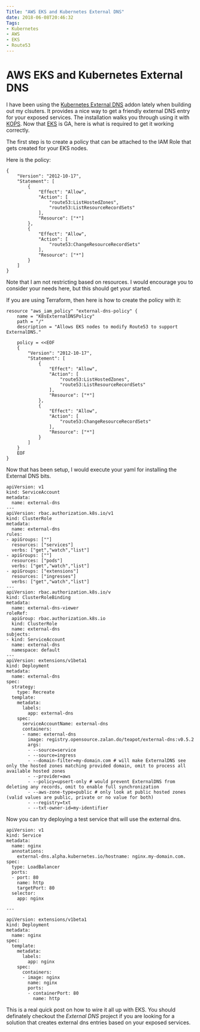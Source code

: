 ```yaml
---
Title: "AWS EKS and Kubernetes External DNS"
date: 2018-06-08T20:46:32
Tags: 
- Kubernetes
- AWS
- EKS
- Route53
---
```

# AWS EKS and Kubernetes External DNS

I have been using the [Kubernetes External DNS](https://github.com/kubernetes-incubator/external-dns) addon lately when building out my clsuters. It provides a nice way to get a friendly external DNS entry for your exposed services. The installation walks you through using it with [KOPS](https://github.com/kubernetes/kops). Now that [EKS](https://aws.amazon.com/eks/) is GA, here is what is required to get it working correctly.

The first step is to create a policy that can be attached to the IAM Role that gets created for your EKS nodes.

Here is the policy:

```
{
    "Version": "2012-10-17",
    "Statement": [
        {
            "Effect": "Allow",
            "Action": [
                "route53:ListHostedZones",
                "route53:ListResourceRecordSets"
            ],
            "Resource": ["*"]
        },
        {
            "Effect": "Allow",
            "Action": [
                "route53:ChangeResourceRecordSets"
            ],
            "Resource": ["*"]
        }
    ]
}

``` 
Note that I am not restricting based on resources. I would encourage you to consider your needs here, but this should get your started.

If you are using Terraform, then here is how to create the policy with it:

```
resource "aws_iam_policy" "external-dns-policy" {
    name = "K8sExternalDNSPolicy"
    path = "/"
    description = "Allows EKS nodes to modify Route53 to support ExternalDNS."

    policy = <<EOF
    {
        "Version": "2012-10-17",
        "Statement": [
            {
                "Effect": "Allow",
                "Action": [
                    "route53:ListHostedZones",
                    "route53:ListResourceRecordSets"
                ],
                "Resource": ["*"]
            },
            {
                "Effect": "Allow",
                "Action": [
                    "route53:ChangeResourceRecordSets"
                ],
                "Resource": ["*"]
            }
        ]
    }
    EOF
}

```  

Now that has been setup, I would execute your yaml for installing the External DNS bits.

```
apiVersion: v1
kind: ServiceAccount
metadata:
  name: external-dns
---
apiVersion: rbac.authorization.k8s.io/v1
kind: ClusterRole
metadata:
  name: external-dns
rules:
- apiGroups: [""]
  resources: ["services"]
  verbs: ["get","watch","list"]
- apiGroups: [""]
  resources: ["pods"]
  verbs: ["get","watch","list"]
- apiGroups: ["extensions"] 
  resources: ["ingresses"] 
  verbs: ["get","watch","list"]
---
apiVersion: rbac.authorization.k8s.io/v
kind: ClusterRoleBinding
metadata:
  name: external-dns-viewer
roleRef:
  apiGroup: rbac.authorization.k8s.io
  kind: ClusterRole
  name: external-dns
subjects:
- kind: ServiceAccount
  name: external-dns
  namespace: default
---
apiVersion: extensions/v1beta1
kind: Deployment
metadata:
  name: external-dns
spec:
  strategy:
    type: Recreate
  template:
    metadata:
      labels:
        app: external-dns
    spec:
      serviceAccountName: external-dns
      containers:
      - name: external-dns
        image: registry.opensource.zalan.do/teapot/external-dns:v0.5.2
        args:
        - --source=service
        - --source=ingress
        - --domain-filter=my-domain.com # will make ExternalDNS see only the hosted zones matching provided domain, omit to process all available hosted zones
        - --provider=aws
        - --policy=upsert-only # would prevent ExternalDNS from deleting any records, omit to enable full synchronization
        - --aws-zone-type=public # only look at public hosted zones (valid values are public, private or no value for both)
        - --registry=txt
        - --txt-owner-id=my-identifier
```

Now you can try deploying a test service that will use the external dns.

```
apiVersion: v1
kind: Service
metadata:
  name: nginx
  annotations:
    external-dns.alpha.kubernetes.io/hostname: nginx.my-domain.com.
spec:
  type: LoadBalancer
  ports:
  - port: 80
    name: http
    targetPort: 80
  selector:
    app: nginx

---

apiVersion: extensions/v1beta1
kind: Deployment
metadata:
  name: nginx
spec:
  template:
    metadata:
      labels:
        app: nginx
    spec:
      containers:
      - image: nginx
        name: nginx
        ports:
        - containerPort: 80
          name: http
```

This is a real quick post on how to wire it all up with EKS. You should definately checkout the *External DNS* project if you are looking for a solution that creates external dns entries based on your exposed services.

